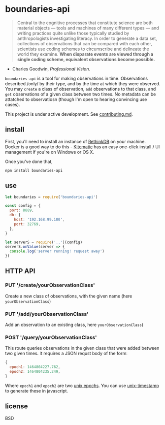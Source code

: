 # boundaries-api

> Central to the cognitive processes that constitute science are both material objects — tools and machines of many different types — and writing practices quite unlike those typically studied by anthropologists investigating literacy. In order to generate a data set, collections of observations that can be compared with each other, scientists use coding schemes to circumscribe and delineate the world they examine. **When disparate events are viewed through a single coding scheme, equivalent observations become possible.**

- Charles Goodwin, *Professional Vision*.

`boundaries-api` is a tool for making observations in time. Observations described /only/ by their type, and by the time at which they were observed. You may `create` a class of observation, `add` observations to that class, and `get` observations of a given class between two times. No metadata can be attatched to observatiosn (though I'm open to hearing convincing use cases).

This project is under active development. See [contributing.md](contributing.md).

## install

First, you'll need to install an instance of [RethinkDB](https://www.rethinkdb.com/) on your machine. Docker is a good way to do this - [Kitematic](http://kitematic.com/) has an easy one-click install / UI management if you're on Windows or OS X.

Once you've done that,

```
npm install boundaries-api
```

## use

```javascript
let boundaries = require('boundaries-api')

const config = {
  port: 8889,
  db: {
    host: '192.168.99.100',
    port: 32769,
  },
}

let serverS = require('..')(config)
serverS.onValue(server => {
  console.log('server running! request away')
})
```

## HTTP API

### PUT '/create/yourObservationClass'

Create a new class of observations, with the given name (here `yourObservationClass`)

### PUT '/add/yourObservationClass'

Add an observation to an existing class, here `yourObservationClass`)

### POST '/query/yourObservationClass'

This route queries observations in the given class that were added between two given times.
It requires a JSON requst body of the form:

```javascript
{
  epoch1: 1464804227.762,
  epoch2: 1464804235.249,
}
```

Where `epoch1` and `epoch2` are two [unix epochs](https://en.wikipedia.org/wiki/Unix_time). You can use [unix-timestamp](https://www.npmjs.com/package/unix-timestamp) to generate these in javascript.

## license

BSD

